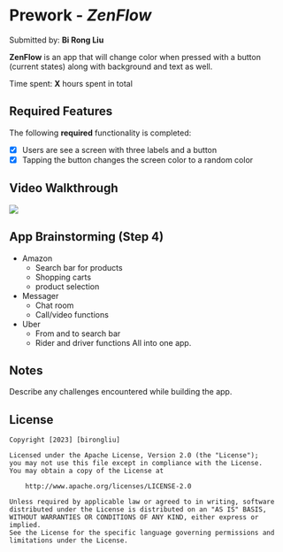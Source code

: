# Prework - *ZenFlow*

Submitted by: **Bi Rong Liu**

**ZenFlow** is an app that will change color when pressed with a button (current states) along with background and text as well.

Time spent: **X** hours spent in total

## Required Features

The following **required** functionality is completed:

- [x] Users are see a screen with three labels and a button
- [x] Tapping the button changes the screen color to a random color
 
## Video Walkthrough
<div>
    <a href="https://www.loom.com/share/eb5bc9825e53440bb62ba84d33c7601e" />
    <a href="https://www.loom.com/share/eb5bc9825e53440bb62ba84d33c7601e">
      <img style="max-width:300px;" src="https://cdn.loom.com/sessions/thumbnails/eb5bc9825e53440bb62ba84d33c7601e-with-play.gif">
    </a>
  </div>


## App Brainstorming (Step 4)
- Amazon
    - Search bar for products
    - Shopping carts
    - product selection
- Messager 
    - Chat room
    - Call/video functions
- Uber
    - From and to search bar
    - Rider and driver functions
All into one app. 

## Notes

Describe any challenges encountered while building the app.

## License

    Copyright [2023] [birongliu]

    Licensed under the Apache License, Version 2.0 (the "License");
    you may not use this file except in compliance with the License.
    You may obtain a copy of the License at

        http://www.apache.org/licenses/LICENSE-2.0

    Unless required by applicable law or agreed to in writing, software
    distributed under the License is distributed on an "AS IS" BASIS,
    WITHOUT WARRANTIES OR CONDITIONS OF ANY KIND, either express or implied.
    See the License for the specific language governing permissions and
    limitations under the License.
